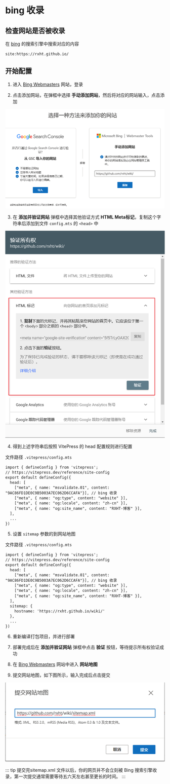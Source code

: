 # bing 收录

## 检查网站是否被收录

在 [bing](https://cn.bing.com/) 的搜索引擎中搜索对应的内容

```txt
site:https://rxht.github.io/
```

## 开始配置


1. 进入 [Bing Webmasters](https://www.bing.com/webmasters/home) 网站，登录


2. 点击添加网站，在弹框中选择 <b>手动添加网站</b>，然后将对应的网站输入，点击添加

![Bing Source Type](./assets/bing-source-type.png)

3. 在 <b>添加并验证网站</b> 弹框中选择其他验证方式 <b>HTML Meta标记</b>，复制这个字符串后添加到文件 `config.mts` 的 `<head>` 中

![google verify ownership](./assets/google-verify-ownership.png)

4. 得到上述字符串后按照 VitePress 的 head 配置规则进行配置


文件路径 `.vitepress/config.mts`

```typescript{5}
import { defineConfig } from 'vitepress';
// https://vitepress.dev/reference/site-config
export default defineConfig({
  head: [
    ["meta", { name: "msvalidate.01", content: "9AC86FD1DE0C9B5003A7EC062D6CCAFA"}], // bing 收录
    ["meta", { name: "og:type", content: "website" }],
    ["meta", { name: "og:locale", content: "zh-cn" }],
    ["meta", { name: "og:site_name", content: "RXHT-博客" }],
  ],
  ...
})

```

5. 设置 `sitemap` 参数的到网站地图

文件路径 `.vitepress/config.mts`

```typescript{10-12}
import { defineConfig } from 'vitepress';
// https://vitepress.dev/reference/site-config
export default defineConfig({
  head: [
    ["meta", { name: "msvalidate.01", content: "9AC86FD1DE0C9B5003A7EC062D6CCAFA"}], // bing 收录
    ["meta", { name: "og:type", content: "website" }],
    ["meta", { name: "og:locale", content: "zh-cn" }],
    ["meta", { name: "og:site_name", content: "RXHT-博客" }],
  ],
  sitemap: {
    hostname: 'https://rxht.github.io/wiki/'
  },
  ...
})

```

6. 重新编译打包项目，并进行部署

7. 部署完成后在 <b>添加并验证网站</b> 弹框中点击 <b>验证</b> 按钮，等待提示所有权验证成功


8. 在 [Bing Webmasters](https://www.bing.com/webmasters/home) 网站中进入 <b>网站地图</b>

9. 提交网站地图，如下图所示，输入完成后点击提交

![bing add sitemap](./assets/bing-add-sitemap.png)

::: tip
提交完sitemap.xml 文件以后，你的网页并不会立刻被 Bing 搜索引擎收录，第一次提交通常需要等待五六天左右甚至更长的时间。
:::
